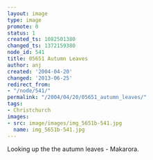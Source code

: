```yaml
---
layout: image
type: image
promote: 0
status: 1
created_ts: 1082501380
changed_ts: 1372159380
node_id: 541
title: 05651 Autumn Leaves
author: anj
created: '2004-04-20'
changed: '2013-06-25'
redirect_from:
- "/node/541/"
permalink: "/2004/04/20/05651_autumn_leaves/"
tags:
- Christchurch
images:
- src: image/images/img_5651b-541.jpg
  name: img_5651b-541.jpg
---
```

Looking up the the autumn leaves - Makarora.
